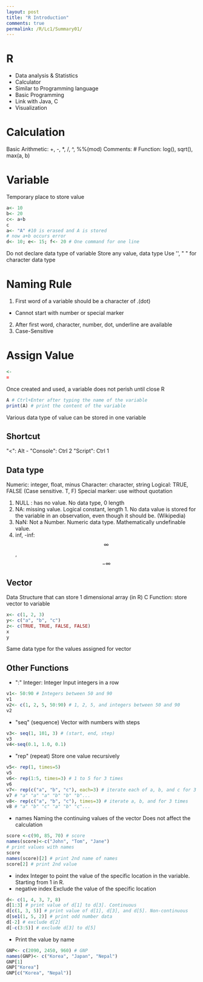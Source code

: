 ```yaml
---
layout: post
title: "R Introduction"
comments: true
permalink: /R/Lc1/Summary01/
---
```

# R
- Data analysis & Statistics
- Calculator
- Similar to Programming language
- Basic Programming
- Link with Java, C
- Visualization
# Calculation
Basic Arithmetic: +, -, *, /, ^, %%(mod)
Comments: #
Function: log(), sqrt(), max(a, b)
# Variable
Temporary place to store value
```r
a<- 10
b<- 20
c<- a+b
c
a<- "A" #10 is erased and A is stored
# now a+b occurs error
d<- 10; e<- 15; f<- 20 # One command for one line
```
Do not declare data type of variable
Store any value, data type
Use '', " " for character data type
# Naming Rule
1. First word of a variable should be a character of .(dot)
- Cannot start with number or special marker
2. After first word, character, number, dot, underline are available
3. Case-Sensitive
# Assign Value
```r
<-
=
```
Once created and used, a variable does not perish until close R
```r
A # Ctrl+Enter after typing the name of the variable
print(A) # print the content of the variable
```
Various data type of value can be stored in one variable
## Shortcut
"<": Alt -
"Console": Ctrl 2
"Script": Ctrl 1
## Data type
Numeric: integer, float, minus
Character: character, string
Logical: TRUE, FALSE (Case sensitive. T, F)
Special marker: use without quotation
1. NULL : has no value. No data type, 0 length
2. NA: missing value. Logical constant, length 1. No data value is stored for the variable in an observation, even though it should be. (Wikipedia)
3. NaN: Not a Number. Numeric data type. Mathematically undefinable value.
4. inf, -inf: $$\infty$$, $$-\infty$$
## Vector
Data Structure that can store 1 dimensional array (in R)
C Function: store vector to variable
```r
x<- c(1, 2, 3)
y<- c("a", "b", "c")
z<- c(TRUE, TRUE, FALSE, FALSE)
x
y
```
Same data type for the values assigned for vector

## Other Functions
* ":"
Integer: Integer
Input integers in a row
```r
v1<- 50:90 # Integers between 50 and 90
v1
v2<- c(1, 2, 5, 50:90) # 1, 2, 5, and integers between 50 and 90
v2
```
* "seq" (sequence)
Vector with numbers with steps
```r
v3<- seq(1, 101, 3) # (start, end, step)
v3
v4<-seq(0.1, 1.0, 0.1)
```
* "rep" (repeat)
Store one value recursively
```r
v5<- rep(1, times=5)
v5
v6<- rep(1:5, times=3) # 1 to 5 for 3 times
v6
v7<- rep(c("a", "b", "c"), each=3) # iterate each of a, b, and c for 3 times
v7 # "a" "a" "a" "b" "b" "b"...
v8<- rep(c("a", "b", "c"), times=3) # iterate a, b, and for 3 times
v8 # "a" "b" "c" "a" "b" "c"...
```
* names
Naming the continuing values of the vector
Does not affect the calculation
```r
score <-c(90, 85, 70) # score
names(score)<-c("John", "Tom", "Jane")
# print values with names
score
names(score)[2] # print 2nd name of names
score[2] # print 2nd value
```
* index
Integer to point the value of the specific location in the variable.
Starting from 1 in R.
* negative index
Exclude the value of the specific location
```r
d<- c(1, 4, 3, 7, 8)
d[1:3] # print value of d[1] to d[3]. Continuous
d[c(1, 3, 5)] # print value of d[1], d[3], and d[5]. Non-continuous
d[se1(1, 5, 2)] # print odd number data
d[-2] # exclude d[2]
d[-c(3:5)] # exclude d[3] to d[5]
```
* Print the value by name
```r
GNP<- c(2090, 2450, 960) # GNP
names(GNP)<- c("Korea", "Japan", "Nepal")
GNP[1]
GNP["Korea"]
GNP[c("Korea", "Nepal")]
```
